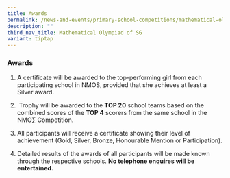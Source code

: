 ```yaml
---
title: Awards
permalink: /news-and-events/primary-school-competitions/mathematical-olympiad-of-sg/awards/
description: ""
third_nav_title: Mathematical Olympiad of SG
variant: tiptap
---
```

<h3><strong>Awards</strong></h3>
<ol data-tight="true" class="tight">
<li>
<p>A certificate will be awarded to the top-performing girl from each participating
school in NMOS, provided that she achieves at least a Silver award.&nbsp;
<br>
</p>
</li>
<li>
<p>&nbsp;Trophy will be awarded to the&nbsp;<strong>TOP 20</strong>&nbsp;school
teams based on the combined scores of the <strong>TOP 4</strong> scorers
from the same school in&nbsp;the NMO∑ Competition.
<br>
</p>
</li>
<li>
<p>All participants will receive a certificate showing their level of achievement
(Gold, Silver, Bronze, Honourable Mention or Participation).
<br>
</p>
</li>
<li>
<p>Detailed results of the awards of all participants will be made known
through the respective schools.&nbsp;<strong>No telephone enquires will be entertained.</strong>
</p>
</li>
</ol>
<p></p>